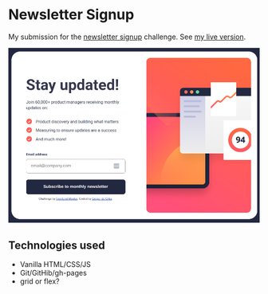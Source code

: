 # Newsletter Signup

My submission for the [newsletter signup](https://www.frontendmentor.io/challenges/newsletter-signup-form-with-success-message-3FC1AZbNrv) challenge. See [my live version](https://gdc-fcc.github.io/fem/newsletter-signup/).

![](https://github.com/gdc-fcc/fem/blob/main/newsletter-signup/assets/images/screenshot.png)

## Technologies used

- Vanilla HTML/CSS/JS
- Git/GitHib/gh-pages
- grid or flex?
